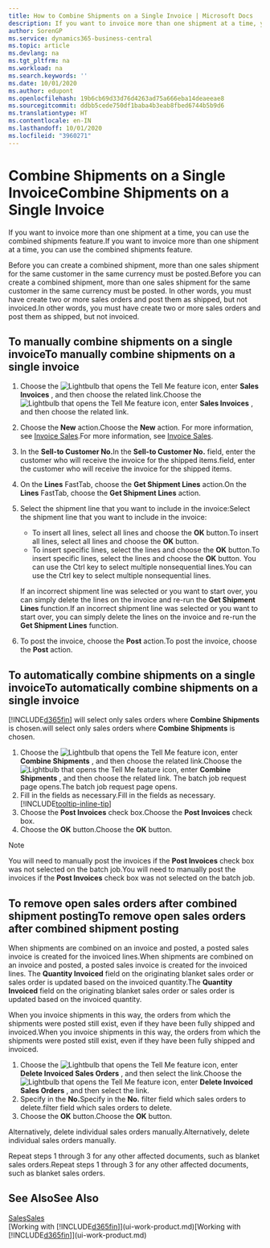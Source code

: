 ```yaml
---
title: How to Combine Shipments on a Single Invoice | Microsoft Docs
description: If you want to invoice more than one shipment at a time, you can use the combined shipments feature.
author: SorenGP
ms.service: dynamics365-business-central
ms.topic: article
ms.devlang: na
ms.tgt_pltfrm: na
ms.workload: na
ms.search.keywords: ''
ms.date: 10/01/2020
ms.author: edupont
ms.openlocfilehash: 19b6cb69d33d76d4263ad75a666eba14deaeeae8
ms.sourcegitcommit: ddbb5cede750df1baba4b3eab8fbed6744b5b9d6
ms.translationtype: HT
ms.contentlocale: en-IN
ms.lasthandoff: 10/01/2020
ms.locfileid: "3960271"
---
```

# <a name="combine-shipments-on-a-single-invoice"></a><span data-ttu-id="2d31d-103">Combine Shipments on a Single Invoice</span><span class="sxs-lookup"><span data-stu-id="2d31d-103">Combine Shipments on a Single Invoice</span></span>
<span data-ttu-id="2d31d-104">If you want to invoice more than one shipment at a time, you can use the combined shipments feature.</span><span class="sxs-lookup"><span data-stu-id="2d31d-104">If you want to invoice more than one shipment at a time, you can use the combined shipments feature.</span></span>  

<span data-ttu-id="2d31d-105">Before you can create a combined shipment, more than one sales shipment for the same customer in the same currency must be posted.</span><span class="sxs-lookup"><span data-stu-id="2d31d-105">Before you can create a combined shipment, more than one sales shipment for the same customer in the same currency must be posted.</span></span> <span data-ttu-id="2d31d-106">In other words, you must have create two or more sales orders and post them as shipped, but not invoiced.</span><span class="sxs-lookup"><span data-stu-id="2d31d-106">In other words, you must have create two or more sales orders and post them as shipped, but not invoiced.</span></span> 

## <a name="to-manually-combine-shipments-on-a-single-invoice"></a><span data-ttu-id="2d31d-107">To manually combine shipments on a single invoice</span><span class="sxs-lookup"><span data-stu-id="2d31d-107">To manually combine shipments on a single invoice</span></span>  
1. <span data-ttu-id="2d31d-108">Choose the ![Lightbulb that opens the Tell Me feature](media/ui-search/search_small.png "Tell me what you want to do") icon, enter **Sales Invoices** , and then choose the related link.</span><span class="sxs-lookup"><span data-stu-id="2d31d-108">Choose the ![Lightbulb that opens the Tell Me feature](media/ui-search/search_small.png "Tell me what you want to do") icon, enter **Sales Invoices** , and then choose the related link.</span></span>  
2. <span data-ttu-id="2d31d-109">Choose the **New** action.</span><span class="sxs-lookup"><span data-stu-id="2d31d-109">Choose the **New** action.</span></span> <span data-ttu-id="2d31d-110">For more information, see [Invoice Sales](sales-how-invoice-sales.md).</span><span class="sxs-lookup"><span data-stu-id="2d31d-110">For more information, see [Invoice Sales](sales-how-invoice-sales.md).</span></span>
3. <span data-ttu-id="2d31d-111">In the **Sell-to Customer No.**</span><span class="sxs-lookup"><span data-stu-id="2d31d-111">In the **Sell-to Customer No.**</span></span> <span data-ttu-id="2d31d-112">field, enter the customer who will receive the invoice for the shipped items.</span><span class="sxs-lookup"><span data-stu-id="2d31d-112">field, enter the customer who will receive the invoice for the shipped items.</span></span>  
4. <span data-ttu-id="2d31d-113">On the **Lines** FastTab, choose the **Get Shipment Lines** action.</span><span class="sxs-lookup"><span data-stu-id="2d31d-113">On the **Lines** FastTab, choose the **Get Shipment Lines** action.</span></span>  
5. <span data-ttu-id="2d31d-114">Select the shipment line that you want to include in the invoice:</span><span class="sxs-lookup"><span data-stu-id="2d31d-114">Select the shipment line that you want to include in the invoice:</span></span>  

    - <span data-ttu-id="2d31d-115">To insert all lines, select all lines and choose the **OK** button.</span><span class="sxs-lookup"><span data-stu-id="2d31d-115">To insert all lines, select all lines and choose the **OK** button.</span></span>  
    - <span data-ttu-id="2d31d-116">To insert specific lines, select the lines and choose the **OK** button.</span><span class="sxs-lookup"><span data-stu-id="2d31d-116">To insert specific lines, select the lines and choose the **OK** button.</span></span> <span data-ttu-id="2d31d-117">You can use the Ctrl key to select multiple nonsequential lines.</span><span class="sxs-lookup"><span data-stu-id="2d31d-117">You can use the Ctrl key to select multiple nonsequential lines.</span></span>  

    <span data-ttu-id="2d31d-118">If an incorrect shipment line was selected or you want to start over, you can simply delete the lines on the invoice and re-run the **Get Shipment Lines** function.</span><span class="sxs-lookup"><span data-stu-id="2d31d-118">If an incorrect shipment line was selected or you want to start over, you can simply delete the lines on the invoice and re-run the **Get Shipment Lines** function.</span></span>  
7. <span data-ttu-id="2d31d-119">To post the invoice, choose the **Post** action.</span><span class="sxs-lookup"><span data-stu-id="2d31d-119">To post the invoice, choose the **Post** action.</span></span>  

## <a name="to-automatically-combine-shipments-on-a-single-invoice"></a><span data-ttu-id="2d31d-120">To automatically combine shipments on a single invoice</span><span class="sxs-lookup"><span data-stu-id="2d31d-120">To automatically combine shipments on a single invoice</span></span>  
[!INCLUDE[d365fin](includes/d365fin_md.md)] <span data-ttu-id="2d31d-121">will select only sales orders where **Combine Shipments** is chosen.</span><span class="sxs-lookup"><span data-stu-id="2d31d-121">will select only sales orders where **Combine Shipments** is chosen.</span></span> 

1. <span data-ttu-id="2d31d-122">Choose the ![Lightbulb that opens the Tell Me feature](media/ui-search/search_small.png "Tell me what you want to do") icon, enter **Combine Shipments** , and then choose the related link.</span><span class="sxs-lookup"><span data-stu-id="2d31d-122">Choose the ![Lightbulb that opens the Tell Me feature](media/ui-search/search_small.png "Tell me what you want to do") icon, enter **Combine Shipments** , and then choose the related link.</span></span> <span data-ttu-id="2d31d-123">The batch job request page opens.</span><span class="sxs-lookup"><span data-stu-id="2d31d-123">The batch job request page opens.</span></span>  
2. <span data-ttu-id="2d31d-124">Fill in the fields as necessary.</span><span class="sxs-lookup"><span data-stu-id="2d31d-124">Fill in the fields as necessary.</span></span> [!INCLUDE[tooltip-inline-tip](includes/tooltip-inline-tip_md.md)]
3. <span data-ttu-id="2d31d-125">Choose the **Post Invoices** check box.</span><span class="sxs-lookup"><span data-stu-id="2d31d-125">Choose the **Post Invoices** check box.</span></span>  
4. <span data-ttu-id="2d31d-126">Choose the **OK** button.</span><span class="sxs-lookup"><span data-stu-id="2d31d-126">Choose the **OK** button.</span></span>  

> [!NOTE]  
>  <span data-ttu-id="2d31d-127">You will need to manually post the invoices if the **Post Invoices** check box was not selected on the batch job.</span><span class="sxs-lookup"><span data-stu-id="2d31d-127">You will need to manually post the invoices if the **Post Invoices** check box was not selected on the batch job.</span></span>  

## <a name="to-remove-open-sales-orders-after-combined-shipment-posting"></a><span data-ttu-id="2d31d-128">To remove open sales orders after combined shipment posting</span><span class="sxs-lookup"><span data-stu-id="2d31d-128">To remove open sales orders after combined shipment posting</span></span> 
<span data-ttu-id="2d31d-129">When shipments are combined on an invoice and posted, a posted sales invoice is created for the invoiced lines.</span><span class="sxs-lookup"><span data-stu-id="2d31d-129">When shipments are combined on an invoice and posted, a posted sales invoice is created for the invoiced lines.</span></span> <span data-ttu-id="2d31d-130">The **Quantity Invoiced** field on the originating blanket sales order or sales order is updated based on the invoiced quantity.</span><span class="sxs-lookup"><span data-stu-id="2d31d-130">The **Quantity Invoiced** field on the originating blanket sales order or sales order is updated based on the invoiced quantity.</span></span>  

<span data-ttu-id="2d31d-131">When you invoice shipments in this way, the orders from which the shipments were posted still exist, even if they have been fully shipped and invoiced.</span><span class="sxs-lookup"><span data-stu-id="2d31d-131">When you invoice shipments in this way, the orders from which the shipments were posted still exist, even if they have been fully shipped and invoiced.</span></span>   

1. <span data-ttu-id="2d31d-132">Choose the ![Lightbulb that opens the Tell Me feature](media/ui-search/search_small.png "Tell me what you want to do") icon, enter **Delete Invoiced Sales Orders** , and then select the link.</span><span class="sxs-lookup"><span data-stu-id="2d31d-132">Choose the ![Lightbulb that opens the Tell Me feature](media/ui-search/search_small.png "Tell me what you want to do") icon, enter **Delete Invoiced Sales Orders** , and then select the link.</span></span>  
2. <span data-ttu-id="2d31d-133">Specify in the **No.**</span><span class="sxs-lookup"><span data-stu-id="2d31d-133">Specify in the **No.**</span></span> <span data-ttu-id="2d31d-134">filter field which sales orders to delete.</span><span class="sxs-lookup"><span data-stu-id="2d31d-134">filter field which sales orders to delete.</span></span>  
3. <span data-ttu-id="2d31d-135">Choose the **OK** button.</span><span class="sxs-lookup"><span data-stu-id="2d31d-135">Choose the **OK** button.</span></span>  

<span data-ttu-id="2d31d-136">Alternatively, delete individual sales orders manually.</span><span class="sxs-lookup"><span data-stu-id="2d31d-136">Alternatively, delete individual sales orders manually.</span></span>  

<span data-ttu-id="2d31d-137">Repeat steps 1 through 3 for any other affected documents, such as blanket sales orders.</span><span class="sxs-lookup"><span data-stu-id="2d31d-137">Repeat steps 1 through 3 for any other affected documents, such as blanket sales orders.</span></span>

## <a name="see-also"></a><span data-ttu-id="2d31d-138">See Also</span><span class="sxs-lookup"><span data-stu-id="2d31d-138">See Also</span></span>  
[<span data-ttu-id="2d31d-139">Sales</span><span class="sxs-lookup"><span data-stu-id="2d31d-139">Sales</span></span>](sales-manage-sales.md)  
<span data-ttu-id="2d31d-140">[Working with [!INCLUDE[d365fin](includes/d365fin_md.md)]](ui-work-product.md)</span><span class="sxs-lookup"><span data-stu-id="2d31d-140">[Working with [!INCLUDE[d365fin](includes/d365fin_md.md)]](ui-work-product.md)</span></span>
